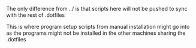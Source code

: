The only difference from ../ is that scripts here will not be pushed to sync with the rest of .dotfiles

This is where program setup scripts from manual installation might go into as the programs might not be installed in the other machines sharing the .dotfiles
